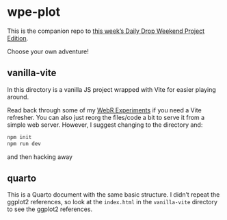 # wpe-plot

This is the companion repo to [this week’s Daily Drop Weekend Project
Edition](https://dailyfinds.hrbrmstr.dev/p/drop-250-2023-04-28-weekend-project).

Choose your own adventure!

## vanilla-vite

In this directory is a vanilla JS project wrapped with Vite for easier
playing around.

Read back through some of my [WebR
Experiments](https://rud.is/webr-experiments/) if you need a Vite
refresher. You can also just reorg the files/code a bit to serve it from
a simple web server. However, I suggest changing to the directory and:

``` bash
npm init
npm run dev
```

and then hacking away

## quarto

This is a Quarto document with the same basic structure. I didn’t repeat
the ggplot2 references, so look at the `index.html` in the
`vanilla-vite` directory to see the ggplot2 references.
